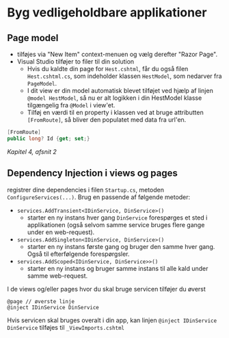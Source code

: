 # Byg vedligeholdbare applikationer
## Page model
- tilføjes via "New Item" context-menuen og vælg derefter "Razor Page".
- Visual Studio tilføjer to filer til din solution
  - Hvis du kaldte din page for `Hest.cshtml`, får du også filen `Hest.cshtml.cs`, som indeholder klassen `HestModel`, som nedarver fra `PageModel`.
  - I dit view er din model automatisk blevet tilføjet ved hjælp af linjen `@model HestModel`, så nu er alt logikken i din HestModel klasse tilgængelig fra `@Model` i view'et.
  - Tilføj en værdi til en property i klassen ved at bruge attributten `[FromRoute]`, så bliver den populatet med data fra url'en.
```C#
[FromRoute]
public long? Id {get; set;}
``` 

_Kapitel 4, afsnit 2_

## Dependency Injection i views og pages
registrer dine dependencies i filen `Startup.cs`, metoden `ConfigureServices(...)`.
Brug en passende af følgende metoder:
- `services.AddTransient<IDinService, DinService>()`
  - starter en ny instans hver gang `DinService` forespørges et sted i applikationen (også selvom samme service bruges flere gange under en web-request).
- `services.AddSingleton<IDinService, DinService>()`
  - starter en ny instans første gang og bruger den samme hver gang. Også til efterfølgende forespørgsler.
- `services.AddScoped<IDinService, DinService>>()`
  - starter en ny instans og bruger samme instans til alle kald under samme web-request.

I de views og/eller pages hvor du skal bruge servicen tilføjer du øverst
```
@page // øverste linje
@inject IDinService DinService
```
Hvis servicen skal bruges overalt i din app, kan linjen `@inject IDinService DinService` tilføjes til `_ViewImports.cshtml`

